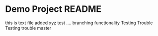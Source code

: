 # Demo Project README
this is text file
added xyz
test ....
branching functionality
Testing Trouble
Testing trouble master
